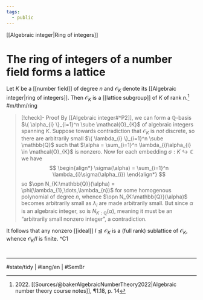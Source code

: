 ```yaml
---
tags:
  - public
---
```

[[Algebraic integer|Ring of integers]]
# The ring of integers of a number field forms a lattice

Let $K$ be a [[number field]] of degree $n$ and $\mathcal{O}_{K}$ denote its [[Algebraic integer|ring of integers]].
Then $\mathcal{O}_{K}$ is a [[lattice subgroup]] of $K$ of rank $n$.[^2022] #m/thm/ring 

> [!check]- Proof
> By [[Algebraic integer#^P2]], we can form a $\mathbb{Q}$-basis $\{ \alpha_{i} \}_{i=1}^n \sube \mathcal{O}_{K}$ of algebraic integers spanning $K$.
> Suppose towards contradiction that $\mathcal{O}_{K}$ is _not_ discrete,
> so there are arbitrarily small $\{ \lambda_{i} \}_{i=1}^n \sube \mathbb{Q}$ such that $\alpha = \sum_{i=1}^n \lambda_{i}\alpha_{i} \in \mathcal{O}_{K}$ is nonzero.
> Now for each embedding $\sigma : K \hookrightarrow \mathbb{C}$ we have
> $$
> \begin{align*}
> \sigma(\alpha) = \sum_{i=1}^n \lambda_{i}\sigma(\alpha_{i})
> \end{align*}
> $$
> so $\opn N_{K:\mathbb{Q}}(\alpha) = \phi(\lambda_{1},\dots,\lambda_{n})$ for some homogenous polynomial of degree $n$,
> whence $\opn N_{K:\mathbb{Q}}(\alpha)$ becomes arbitrarily small as $\lambda_{i}$ are made arbitrarily small.
> But since $\alpha$ is an algebraic integer, so is $N_{K:\mathbb{Q}}(\alpha)$,
> meaning it must be an “arbitrarily small nonzero integer”, a contradiction. <span class="QED"/>

  [^2022]: 2022\. [[Sources/@bakerAlgebraicNumberTheory2022|Algebraic number theory course notes]], ¶1.18, p. 14

  [^quad]: We don't really need the quadratic structure of the lattice, but we can get it by considering the [[Field trace]], which gives the [[Trace form]] of the defining/fundamental representation of $K$ over $\mathbb{Q}$.

It follows that any nonzero [[ideal]] $I \trianglelefteq \mathcal{O}_{K}$ is a (full rank) sublattice of $\mathcal{O}_{K}$,
whence $\mathcal{O}_{K}/I$ is finite. ^C1

#
---
#state/tidy | #lang/en | #SemBr
